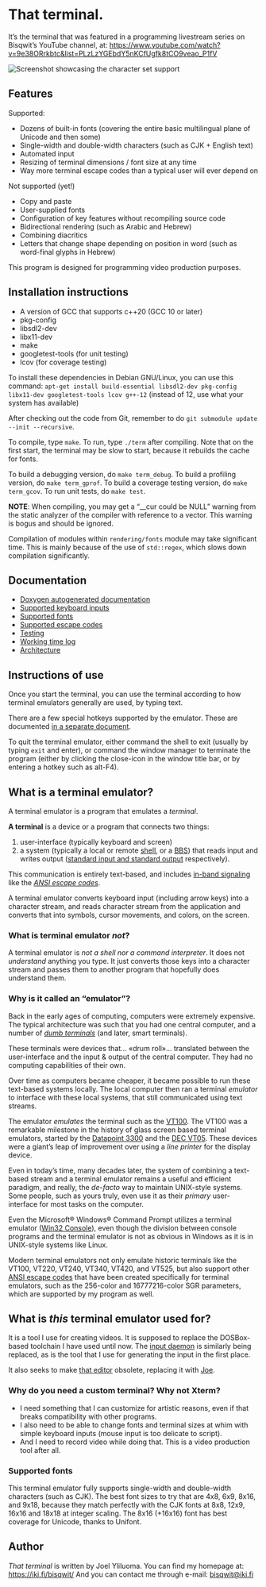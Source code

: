 # That terminal.

It’s the terminal that was featured in a programming livestream series
on Bisqwit’s YouTube channel, at:
https://www.youtube.com/watch?v=9e38ORrkbtc&list=PLzLzYGEbdY5nKCfUgfk8tCO9veao_P1fV

![Screenshot showcasing the character set support](doc/snap.png)

## Features

Supported:

* Dozens of built-in fonts (covering the entire basic multilingual plane of Unicode and then some)
* Single-width and double-width characters (such as CJK + English text)
* Automated input
* Resizing of terminal dimensions / font size at any time
* Way more terminal escape codes than a typical user will ever depend on

Not supported (yet!)

* Copy and paste
* User-supplied fonts
* Configuration of key features without recompiling source code
* Bidirectional rendering (such as Arabic and Hebrew)
* Combining diacritics
* Letters that change shape depending on position in word (such as word-final glyphs in Hebrew)

This program is designed for programming video production purposes.

## Installation instructions

* A version of GCC that supports c++20 (GCC 10 or later)
* pkg-config
* libsdl2-dev
* libx11-dev
* make
* googletest-tools (for unit testing)
* lcov (for coverage testing)

To install these dependencies in Debian GNU/Linux, you can use this command:
`apt-get install build-essential libsdl2-dev pkg-config libx11-dev googletest-tools lcov g++-12` (instead of 12, use what your system has available)

After checking out the code from Git, remember to do `git submodule update --init --recursive`.

To compile, type `make`. To run, type `./term` after compiling.
Note that on the first start, the terminal may be slow to start,
because it rebuilds the cache for fonts.

To build a debugging version, do `make term_debug`.
To build a profiling version, do `make term_gprof`.
To build a coverage testing version, do `make term_gcov`.
To run unit tests, do `make test`.

__NOTE__: When compiling, you may get a “\__cur could be NULL” warning from
the static analyzer of the compiler with reference to a vector<Cell>.
This warning is bogus and should be ignored.

Compilation of modules within `rendering/fonts` module may take significant time.
This is mainly because of the use of `std::regex`, which slows down compilation
significantly.

## Documentation

* [Doxygen autogenerated documentation](https://bisqwit.github.io/that_terminal/)
* [Supported keyboard inputs](doc/inputs.md)
* [Supported fonts](doc/fonts.md)
* [Supported escape codes](doc/escapes.md)
* [Testing](doc/testing.md)
* [Working time log](doc/timeusage.md)
* [Architecture](doc/architecture.md)

## Instructions of use

Once you start the terminal, you can use the terminal according to how 
terminal emulators generally are used, by typing text.

There are a few special hotkeys supported by the emulator. These are documented [in a separate document](doc/inputs.md).

To quit the terminal emulator, either command the shell to exit (usually by
typing `exit` and enter), or command the window manager to terminate the program
(either by clicking the close-icon in the window title bar, or by entering a hotkey such as alt-F4).

## What is a terminal emulator?

A terminal emulator is a program that emulates a *terminal*.

**A terminal** is a device or a program that connects two things:

1. user-interface (typically keyboard and screen)
1. a system (typically a local or remote [shell](https://en.wikipedia.org/wiki/Command-line_interface),
or a [BBS](https://en.wikipedia.org/wiki/Bulletin_board_system)) that reads input and writes output
([standard input and standard output](https://en.wikipedia.org/wiki/Standard_streams) respectively).

This communication is entirely text-based,
and includes
[in-band signaling](https://en.wikipedia.org/wiki/In-band_signaling)
like the *[ANSI escape codes](https://en.wikipedia.org/wiki/ANSI_escape_code)*.

A terminal emulator converts keyboard input (including arrow keys)
into a character stream, and reads character stream from the application
and converts that into symbols, cursor movements, and colors, on the screen.

### What is terminal emulator *not*?

A terminal emulator is *not a shell nor a command interpreter*.
It does not *understand* anything you type. It just converts those keys
into a character stream and passes them to another program that hopefully
does understand them.

### Why is it called an “emulator”?

Back in the early ages of computing, computers were extremely expensive.
The typical architecture was such that you had one central computer,
and a number of [*dumb terminals*](https://en.wikipedia.org/wiki/Computer_terminal)
(and later, smart terminals).

These terminals were devices
that… «drum roll»… translated between the user-interface
and the input & output of the central computer.
They had no computing capabilities of their own.

Over time as computers became cheaper, it became possible to run
these text-based systems locally. The local computer then ran
a terminal *emulator* to interface with these local systems,
that still communicated using text streams.

The emulator *emulates* the terminal such as the
[VT100](https://en.wikipedia.org/wiki/VT100).
The VT100 was a remarkable milestone in the
history of glass screen based terminal emulators,
started by the
[Datapoint 3300](https://en.wikipedia.org/wiki/Datapoint_3300)
and the
[DEC VT05](https://en.wikipedia.org/wiki/VT05).
These devices were a giant’s leap of improvement
over using a *line printer* for the display device.

Even in today’s time, many decades later, the system of combining
a text-based stream and a terminal emulator remains a useful and efficient
paradigm, and really, the *de-facto* way to maintain UNIX-style systems.
Some people, such as yours truly, even use it as their *primary* user-interface
for most tasks on the computer.

Even the Microsoft® Windows® Command Prompt utilizes a terminal emulator
([Win32 Console](https://en.wikipedia.org/wiki/Win32_console)),
even though the division between console programs and the terminal emulator
is not as obvious in Windows
as it is in UNIX-style systems like Linux.

Modern terminal emulators not only emulate historic terminals
like the VT100, VT220, VT240, VT340, VT420, and VT525,
but also support other [ANSI escape codes](https://en.wikipedia.org/wiki/ANSI_escape_code)
that have been created specifically for terminal emulators,
such as the 256-color and 16777216-color SGR parameters,
which are supported by my program as well.

## What is *this* terminal emulator used for?

It is a tool I use for creating videos.
It is supposed to replace the DOSBox-based toolchain I have used until now.
The [input daemon](https://bisqwit.iki.fi/source/inputter.html) is similarly being
replaced, as is the tool that I use for generating the input in the first
place.

It also seeks to make [that editor](https://github.com/bisqwit/that_editor)
obsolete, replacing it with [Joe](https://joe-editor.sourceforge.io).

### Why do you need a custom terminal? Why not Xterm?

* I need something that I can customize for artistic reasons, even if that breaks compatibility with other programs.
* I also need to be able to change fonts and terminal sizes at whim with simple keyboard inputs (mouse input is too delicate to script).
* And I need to record video while doing that. This is a video production tool after all.

### Supported fonts

This terminal emulator fully supports single-width
and double-width characters (such as CJK).
The best font sizes to try that are 4x8, 6x9, 8x16, and 9x18,
because they match perfectly with the CJK fonts at 8x8, 12x9, 16x16 and 18x18
at integer scaling.
The 8x16 (+16x16) font has best coverage for Unicode, thanks to Unifont.

## Author

*That terminal* is written by Joel Yliluoma.
You can find my homepage at: https://iki.fi/bisqwit/
And you can contact me through e-mail: bisqwit@iki.fi

